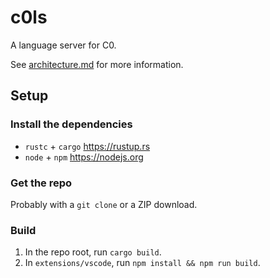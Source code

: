 # c0ls

A language server for C0.

See [architecture.md](docs/architecture.md) for more information.

## Setup

### Install the dependencies

- `rustc` + `cargo` https://rustup.rs
- `node` + `npm` https://nodejs.org

### Get the repo

Probably with a `git clone` or a ZIP download.

### Build

1. In the repo root, run `cargo build`.
2. In `extensions/vscode`, run `npm install && npm run build`.
